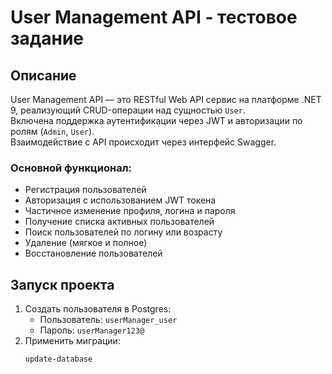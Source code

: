 # User Management API - тестовое задание

## Описание

User Management API — это RESTful Web API сервис на платформе .NET 9, реализующий CRUD-операции над сущностью `User`.  
Включена поддержка аутентификации через JWT и авторизации по ролям (`Admin`, `User`).  
Взаимодействие с API происходит через интерфейс Swagger.

### Основной функционал:

- Регистрация пользователей
- Авторизация с использованием JWT токена
- Частичное изменение профиля, логина и пароля
- Получение списка активных пользователей
- Поиск пользователей по логину или возрасту
- Удаление (мягкое и полное)
- Восстановление пользователей

## Запуск проекта

1. Создать пользователя в Postgres:
   - Пользователь: `userManager_user`
   - Пароль: `userManager123@`
2. Применить миграции:
   ```bash
   update-database
